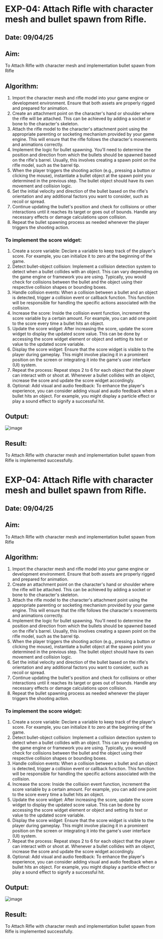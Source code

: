 # EXP-04: Attach Rifle with character mesh and bullet spawn from Rifle.
## Date: 09/04/25

## Aim:
To Attach Rifle with character mesh and implementation bullet spawn from Rifle

## Algorithm:
1. Import the character mesh and rifle model into your game engine or development environment. Ensure that both assets are properly rigged and prepared for animation.
2. Create an attachment point on the character's hand or shoulder where the rifle will be attached. This can be achieved by adding a socket or bone to the character's skeleton.
3. Attach the rifle model to the character's attachment point using the appropriate parenting or socketing mechanism provided by your game engine. This will ensure that the rifle follows the character's movements and animations correctly.
4. Implement the logic for bullet spawning. You'll need to determine the position and direction from which the bullets should be spawned based on the rifle's barrel. Usually, this involves creating a spawn point on the rifle model, such as the barrel tip.
5. When the player triggers the shooting action (e.g., pressing a button or clicking the mouse), instantiate a bullet object at the spawn point you determined in the previous step. The bullet object should have its own movement and collision logic.
6. Set the initial velocity and direction of the bullet based on the rifle's orientation and any additional factors you want to consider, such as recoil or spread.
7. Continue updating the bullet's position and check for collisions or other interactions until it reaches its target or goes out of bounds. Handle any necessary effects or damage calculations upon collision.
8. Repeat the bullet spawning process as needed whenever the player triggers the shooting action.
   
### To implement the score widget:
1. Create a score variable: Declare a variable to keep track of the player's score. For example, you can initialize it to zero at the beginning of the game.
2. Detect bullet-object collision: Implement a collision detection system to detect when a bullet collides with an object. This can vary depending on the game engine or framework you are using. Typically, you would check for collisions between the bullet and the object using their respective collision shapes or bounding boxes.
3. Handle collision events: When a collision between a bullet and an object is detected, trigger a collision event or callback function. This function will be responsible for handling the specific actions associated with the collision.
4. Increase the score: Inside the collision event function, increment the score variable by a certain amount. For example, you can add one point to the score every time a bullet hits an object.
5. Update the score widget: After increasing the score, update the score widget to display the updated score value. This can be done by accessing the score widget element or object and setting its text or value to the updated score variable.
6. Display the score widget: Ensure that the score widget is visible to the player during gameplay. This might involve placing it in a prominent position on the screen or integrating it into the game's user interface (UI) system.
7. Repeat the process: Repeat steps 2 to 6 for each object that the player can interact with or shoot at. Whenever a bullet collides with an object, increase the score and update the score widget accordingly.
8. Optional: Add visual and audio feedback: To enhance the player's experience, you can consider adding visual and audio feedback when a bullet hits an object. For example, you might display a particle effect or play a sound effect to signify a successful hit.

## Output:
![image](https://github.com/user-attachments/assets/4ffffb5e-0a42-44ca-ab26-d18cca1b782c)

## Result:
To Attach Rifle with character mesh and implementation bullet spawn from Rifle is implemented successfully.
# EXP-04: Attach Rifle with character mesh and bullet spawn from Rifle.
## Date: 09/04/25

## Aim:
To Attach Rifle with character mesh and implementation bullet spawn from Rifle

## Algorithm:
1. Import the character mesh and rifle model into your game engine or development environment. Ensure that both assets are properly rigged and prepared for animation.
2. Create an attachment point on the character's hand or shoulder where the rifle will be attached. This can be achieved by adding a socket or bone to the character's skeleton.
3. Attach the rifle model to the character's attachment point using the appropriate parenting or socketing mechanism provided by your game engine. This will ensure that the rifle follows the character's movements and animations correctly.
4. Implement the logic for bullet spawning. You'll need to determine the position and direction from which the bullets should be spawned based on the rifle's barrel. Usually, this involves creating a spawn point on the rifle model, such as the barrel tip.
5. When the player triggers the shooting action (e.g., pressing a button or clicking the mouse), instantiate a bullet object at the spawn point you determined in the previous step. The bullet object should have its own movement and collision logic.
6. Set the initial velocity and direction of the bullet based on the rifle's orientation and any additional factors you want to consider, such as recoil or spread.
7. Continue updating the bullet's position and check for collisions or other interactions until it reaches its target or goes out of bounds. Handle any necessary effects or damage calculations upon collision.
8. Repeat the bullet spawning process as needed whenever the player triggers the shooting action.
   
### To implement the score widget:
1. Create a score variable: Declare a variable to keep track of the player's score. For example, you can initialize it to zero at the beginning of the game.
2. Detect bullet-object collision: Implement a collision detection system to detect when a bullet collides with an object. This can vary depending on the game engine or framework you are using. Typically, you would check for collisions between the bullet and the object using their respective collision shapes or bounding boxes.
3. Handle collision events: When a collision between a bullet and an object is detected, trigger a collision event or callback function. This function will be responsible for handling the specific actions associated with the collision.
4. Increase the score: Inside the collision event function, increment the score variable by a certain amount. For example, you can add one point to the score every time a bullet hits an object.
5. Update the score widget: After increasing the score, update the score widget to display the updated score value. This can be done by accessing the score widget element or object and setting its text or value to the updated score variable.
6. Display the score widget: Ensure that the score widget is visible to the player during gameplay. This might involve placing it in a prominent position on the screen or integrating it into the game's user interface (UI) system.
7. Repeat the process: Repeat steps 2 to 6 for each object that the player can interact with or shoot at. Whenever a bullet collides with an object, increase the score and update the score widget accordingly.
8. Optional: Add visual and audio feedback: To enhance the player's experience, you can consider adding visual and audio feedback when a bullet hits an object. For example, you might display a particle effect or play a sound effect to signify a successful hit.

## Output:
![image](https://github.com/user-attachments/assets/4ffffb5e-0a42-44ca-ab26-d18cca1b782c)

## Result:
To Attach Rifle with character mesh and implementation bullet spawn from Rifle is implemented successfully.
